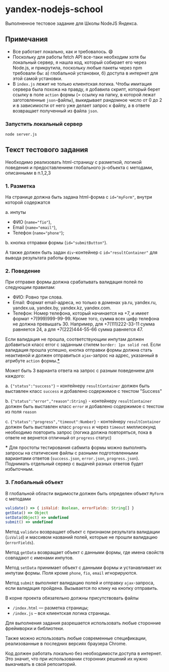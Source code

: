 # yandex-nodejs-school

Выполненное тестовое задание для Школы NodeJS Яндекса.

## Примечания
- Все работает локально, как и требовалось. :smile:
- Поскольку для работы fetch API все-таки необходим хотя бы локальный сервер, я нашла код, который собирает его через Node.js, и прикрутила, поскольку любые пакеты через npm требовали бы: а) глобальной установки, б) доступа в интернет для этой самой установки.
- В `index.js` лежит не только клиентская логика. Чтобы имитация сервера была похожа на правду, я добавила скрипт, который берет ссылку в поле `action` формы (= ссылку на папку, в которой лежат заготовленные `json`-файлы), выкидывает рандомное число от 0 до 2 и в зависимости от него уже делает запрос к файлу, а в ответе возвращает полученный из файла `json`.

### Запустить локальный сервер
```
node server.js
```

## Текст тестового задания
Необходимо реализовать html-страницу с разметкой, логикой поведения и предоставлением глобального js-объекта с методами, описанными в п.1,2,3

### 1. Разметка

На странице должна быть задана html-форма с `id="myForm"`, внутри которой содержатся

a. инпуты

- ФИО (`name="fio"`),
- Email (`name="email"`),
- Телефон (`name="phone"`);

b. кнопка отправки формы (`id="submitButton"`).

А также должен быть задан `div`-контейнер с `id="resultContainer"` для вывода результата работы формы.

### 2. Поведение

При отправке формы должна срабатывать валидация полей по следующим правилам:
- ФИО: Ровно три слова.
- Email: Формат email-адреса, но только в доменах ya.ru, yandex.ru, yandex.ua, yandex.by, yandex.kz, yandex.com.
- Телефон: Номер телефона, который начинается на +7, и имеет формат +7(999)999-99-99. Кроме того, сумма всех цифр телефона не должна превышать 30. Например, для +7(111)222-33-11 сумма равняется 24, а для +7(222)444-55-66 сумма равняется 47.

Если валидация не прошла, соответствующим инпутам должен добавиться класс error с заданным стилем `border: 1px solid red`.
Если валидация прошла успешно, кнопка отправки формы должна стать неактивной и должен отправиться `ajax`-запрос на адрес, указанный в атрибуте `action` формы.**[*](#footnote)**

Может быть 3 варианта ответа на запрос с разным поведением для каждого:

a. `{"status":"success"}` – контейнеру `resultContainer` должен быть выставлен класс `success` и добавлено содержимое с текстом "Success"

b. `{"status":"error","reason":String}` - контейнеру `resultContainer` должен быть выставлен класс `error` и добавлено содержимое с текстом из поля `reason`

c. `{"status":"progress","timeout":Number}` - контейнеру `resultContainer` должен быть выставлен класс `progress` и через `timeout` миллисекунд необходимо повторить запрос (логика должна повторяться, пока в ответе не вернется отличный от `progress` статус)

**<a name="footnote">*</a>** Для простоты тестирования сабмита формы можно выполнять запросы на статические файлы с разными подготовленными вариантами ответов (`success.json`, `error.json`, `progress.json`). Поднимать отдельный сервер с выдачей разных ответов будет избыточным.

### 3. Глобальный объект

В глобальной области видимости должен быть определен объект `MyForm` с методами
```javascript
validate() => { isValid: Boolean, errorFields: String[] }
getData() => Object
setData(Object) => undefined
submit() => undefined
```

Метод `validate` возвращает объект с признаком результата валидации (`isValid`) и массивом названий полей, которые не прошли валидацию (`errorFields`).

Метод `getData` возвращает объект с данными формы, где имена свойств совпадают с именами инпутов.

Метод `setData` принимает объект с данными формы и устанавливает их инпутам формы. Поля кроме `phone`, `fio`, `email` игнорируются.

Метод `submit` выполняет валидацию полей и отправку `ajax`-запроса, если валидация пройдена. Вызывается по клику на кнопку отправить.


В корне проекта обязательно должны присутствовать файлы
- `/index.html` — разметка страницы;
- `/index.js` – вся клиентская логика страницы.

Для выполнения задания разрешается использовать любые сторонние фреймворки и библиотеки.

Также можно использовать любые современные спецификации, реализованные в последних версиях браузера Chrome.

Код должен работать локально без необходимости доступа в интернет. Это значит, что при использовании сторонних решений их нужно выкачивать в свой репозиторий.